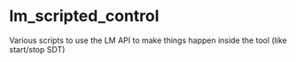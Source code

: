# lm_scripted_control
Various scripts to use the LM API to make things happen inside the tool (like start/stop SDT)
